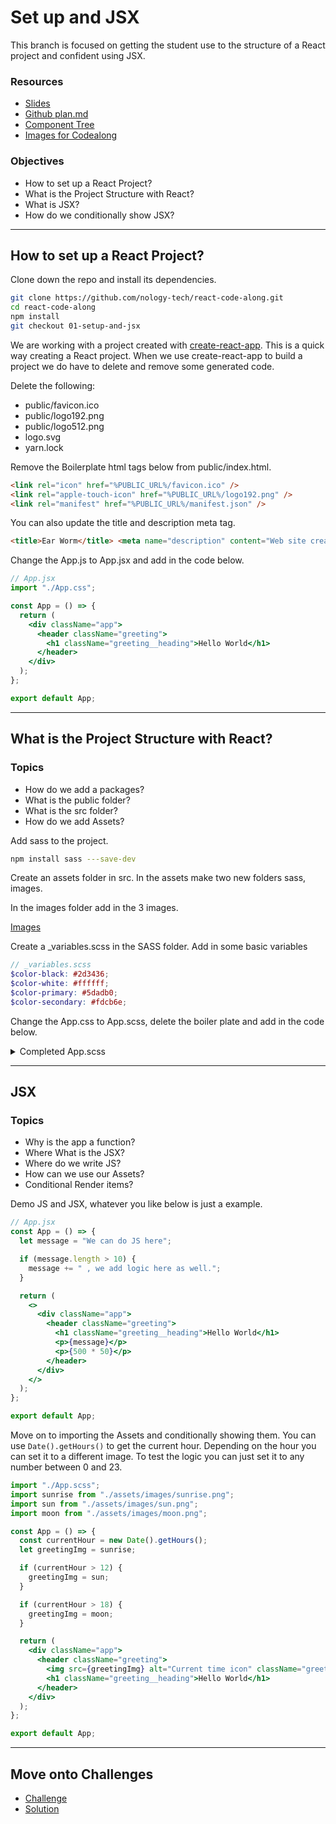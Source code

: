 # Set up and JSX

This branch is focused on getting the student use to the structure of a React project and confident using JSX.

### Resources

- [Slides](https://opusrs.sharepoint.com/:p:/r/sites/Nologyio/_layouts/15/Doc.aspx?sourcedoc=%7B22314840-16F5-45D8-892B-21236DD2D689%7D&file=React%20Introduction.pptx&action=edit&mobileredirect=true)
- [Github plan.md](https://github.com/nology-tech/react-code-along/blob/01-setup-and-jsx/notes/plan.md)
- [Component Tree](./component-tree.md)
- [Images for Codealong](https://opusrs.sharepoint.com/:f:/s/Nologyio/En2N-F7hDwVJlkshZ_PAAtUBFx-7af4Fttuf3ZpTM-uhhQ?e=nMiUht)

### Objectives

- How to set up a React Project?
- What is the Project Structure with React?
- What is JSX?
- How do we conditionally show JSX?

---

## How to set up a React Project?

Clone down the repo and install its dependencies.

```bash
git clone https://github.com/nology-tech/react-code-along.git
cd react-code-along
npm install
git checkout 01-setup-and-jsx
```

We are working with a project created with [create-react-app](https://github.com/facebook/create-react-app). This is a quick way creating a React project. When we use create-react-app to build a project we do have to delete and remove some generated code.

Delete the following:

- public/favicon.ico
- public/logo192.png
- public/logo512.png
- logo.svg
- yarn.lock

Remove the Boilerplate html tags below from public/index.html.

```html
<link rel="icon" href="%PUBLIC_URL%/favicon.ico" />
<link rel="apple-touch-icon" href="%PUBLIC_URL%/logo192.png" />
<link rel="manifest" href="%PUBLIC_URL%/manifest.json" />
```

You can also update the title and description meta tag.

```html
<title>Ear Worm</title> <meta name="description" content="Web site created to learn react concepts" />
```

Change the App.js to App.jsx and add in the code below.

```jsx
// App.jsx
import "./App.css";

const App = () => {
  return (
    <div className="app">
      <header className="greeting">
        <h1 className="greeting__heading">Hello World</h1>
      </header>
    </div>
  );
};

export default App;
```

---

## What is the Project Structure with React?

### Topics

- How do we add a packages?
- What is the public folder?
- What is the src folder?
- How do we add Assets?

Add sass to the project.

```bash
npm install sass ---save-dev
```

Create an assets folder in src.
In the assets make two new folders sass, images.

In the images folder add in the 3 images.

[Images](https://opusrs.sharepoint.com/:f:/s/Nologyio/En2N-F7hDwVJlkshZ_PAAtUBFx-7af4Fttuf3ZpTM-uhhQ?e=nMiUht)

Create a \_variables.scss in the SASS folder. Add in some basic variables

```scss
// _variables.scss
$color-black: #2d3436;
$color-white: #ffffff;
$color-primary: #5dadb0;
$color-secondary: #fdcb6e;
```

Change the App.css to App.scss, delete the boiler plate and add in the code below.

<details>
<summary>Completed App.scss</summary>

```scss
// App.scss
@use "./assets/sass/_variables.scss" as *;

.app {
  .greeting {
    text-align: center;

    &__heading {
      color: $color-black;
    }

    & > * {
      margin: 20px;
    }
  }
}

@media (min-width: 992px) {
  .app {
    max-width: 1200px;
    margin: 0 auto;
    display: grid;
    gap: 50px;
    grid-template-columns: repeat(2, 1fr);
    grid-template-rows: repeat(2, min-content);

    .greeting {
      text-align: left;
      display: flex;
      align-items: center;
      justify-content: center;

      &__img {
        height: 100px;
      }
    }
  }
}
```

</details>

---

## JSX

### Topics

- Why is the app a function?
- Where What is the JSX?
- Where do we write JS?
- How can we use our Assets?
- Conditional Render items?

Demo JS and JSX, whatever you like below is just a example.

```jsx
// App.jsx
const App = () => {
  let message = "We can do JS here";

  if (message.length > 10) {
    message += " , we add logic here as well.";
  }

  return (
    <>
      <div className="app">
        <header className="greeting">
          <h1 className="greeting__heading">Hello World</h1>
          <p>{message}</p>
          <p>{500 * 50}</p>
        </header>
      </div>
    </>
  );
};

export default App;
```

Move on to importing the Assets and conditionally showing them. You can use `Date().getHours()` to get the current hour. Depending on the hour you can set it to a different image. To test the logic you can just set it to any number between 0 and 23.

```jsx
import "./App.scss";
import sunrise from "./assets/images/sunrise.png";
import sun from "./assets/images/sun.png";
import moon from "./assets/images/moon.png";

const App = () => {
  const currentHour = new Date().getHours();
  let greetingImg = sunrise;

  if (currentHour > 12) {
    greetingImg = sun;
  }

  if (currentHour > 18) {
    greetingImg = moon;
  }

  return (
    <div className="app">
      <header className="greeting">
        <img src={greetingImg} alt="Current time icon" className="greeting__img" />
        <h1 className="greeting__heading">Hello World</h1>
      </header>
    </div>
  );
};

export default App;
```

---

## Move onto Challenges

- [Challenge](./challenge/challenge.md)
- [Solution](./challenge/solution.md)
